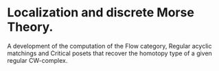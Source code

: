 # Localization and discrete Morse Theory.

A development of the computation of the Flow category, Regular acyclic matchings and Critical posets that recover the homotopy type of a given regular CW-complex.
